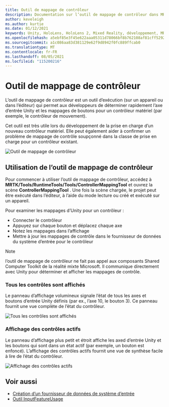 ```yaml
---
title: Outil de mappage de contrôleur
description: Documentation sur l’outil de mappage de contrôleur dans MRTK
author: keveleigh
ms.author: kurtie
ms.date: 01/12/2021
keywords: Unity, HoloLens, HoloLens 2, Mixed Reality, développement, MRTK
ms.openlocfilehash: a5ebf85e3f45e622aaa05311d78066bf8b762108af81cff5292772b92cce0900
ms.sourcegitcommit: a1c086aa83d381129e62f9d8942f0fc889ffcab0
ms.translationtype: MT
ms.contentlocale: fr-FR
ms.lasthandoff: 08/05/2021
ms.locfileid: "115200216"
---
```

# <a name="controller-mapping-tool"></a>Outil de mappage de contrôleur

L’outil de mappage de contrôleur est un outil d’exécution (sur un appareil ou dans l’éditeur) qui permet aux développeurs de déterminer rapidement l’axe d’entrée Unity et les mappages de boutons pour un contrôleur matériel (par exemple, le contrôleur de mouvement).

Cet outil est très utile lors du développement de la prise en charge d’un nouveau contrôleur matériel. Elle peut également aider à confirmer un problème de mappage de contrôle soupçonné dans la classe de prise en charge pour un contrôleur existant.

![Outil de mappage de contrôleur](../images/controller-mapping-tool/ControllerMappingTool.png)

## <a name="using-the-controller-mapping-tool"></a>Utilisation de l’outil de mappage de contrôleur

Pour commencer à utiliser l’outil de mappage de contrôleur, accédez à **MRTK/Tools/RuntimeTools/Tools/ControllerMappingTool** et ouvrez la scène **ControllerMappingTool** . Une fois la scène chargée, le projet peut être exécuté dans l’éditeur, à l’aide du mode lecture ou créé et exécuté sur un appareil.

Pour examiner les mappages d’Unity pour un contrôleur :

- Connecter le contrôleur
- Appuyez sur chaque bouton et déplacez chaque axe
- Notez les mappages dans l’affichage
- Mettre à jour les mappages de contrôle dans le fournisseur de données du système d’entrée pour le contrôleur

> [!NOTE]
> l’outil de mappage de contrôleur ne fait pas appel aux composants Shared Computer Toolkit de la réalité mixte Microsoft. Il communique directement avec Unity pour déterminer et afficher les mappages de contrôle.

### <a name="all-controls-display"></a>Tous les contrôles sont affichés

Le panneau d’affichage volumineux signale l’état de tous les axes et boutons d’entrée Unity définis (par ex., l’axe 10, le bouton 3). Ce panneau fournit une vue complète de l’état du contrôleur.

![Tous les contrôles sont affichés](../images/controller-mapping-tool/AllControls.png)

### <a name="active-controls-display"></a>Affichage des contrôles actifs

Le panneau d’affichage plus petit et étroit affiche les axed d’entrée Unity et les boutons qui sont dans un état actif (par exemple, un bouton est enfoncé). L’affichage des contrôles actifs fournit une vue de synthèse facile à lire de l’état du contrôleur.

![Affichage des contrôles actifs](../images/controller-mapping-tool/ActiveControls.png)

## <a name="see-also"></a>Voir aussi

- [Création d’un fournisseur de données de système d’entrée](../input/create-data-provider.md)
- [Outil InputFeatureUsage](input-feature-usage-tool.md)

